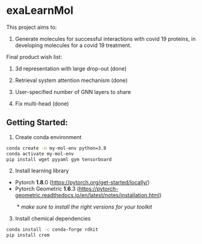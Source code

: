# exaLearnMol

This project aims to:

1. Generate molecules for successful interactions with covid 19 proteins, in developing molecules for a covid 19 treatment.

Final product wish list:

1. 3d representation with large drop-out (done)

2. Retrieval system attention mechanism (done)

3. User-specified number of GNN layers to share

4. Fix multi-head (done)

## Getting Started:
1. Create conda environment
```bash
conda create -n my-mol-env python=3.8
conda activate my-mol-env
pip install wget pyyaml gym tensorboard
```
2. Install learning library
- Pytorch **1.8**.0 (https://pytorch.org/get-started/locally/)
- Pytorch Geometric **1.6**.3 (https://pytorch-geometric.readthedocs.io/en/latest/notes/installation.html)

  \* *make sure to install the right versions for your toolkit*

3. Install chemical dependencies
```bash
conda install -c conda-forge rdkit
pip install crem
```
